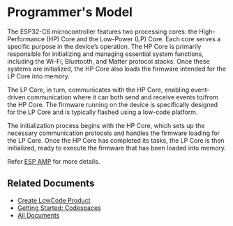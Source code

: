 # Programmer's Model

The ESP32-C6 microcontroller features two processing cores: the High-Performance (HP) Core and the Low-Power (LP) Core. Each core serves a specific purpose in the device’s operation. The HP Core is primarily responsible for initializing and managing essential system functions, including the Wi-Fi, Bluetooth, and Matter protocol stacks. Once these systems are initialized, the HP Core also loads the firmware intended for the LP Core into memory.

The LP Core, in turn, communicates with the HP Core, enabling event-driven communication where it can both send and receive events to/from the HP Core. The firmware running on the device is specifically designed for the LP Core and is typically flashed using a low-code platform.

The initialization process begins with the HP Core, which sets up the necessary communication protocols and handles the firmware loading for the LP Core. Once the HP Core has completed its tasks, the LP Core is then initialized, ready to execute the firmware that has been loaded into memory.

Refer [ESP AMP](https://github.com/chiragatal/esp-amp/blob/main/README.md) for more details.

## Related Documents

* [Create LowCode Product](./create_product.md)
* [Getting Started: Codespaces](../README.md)
* [All Documents](./all_documents.md)
